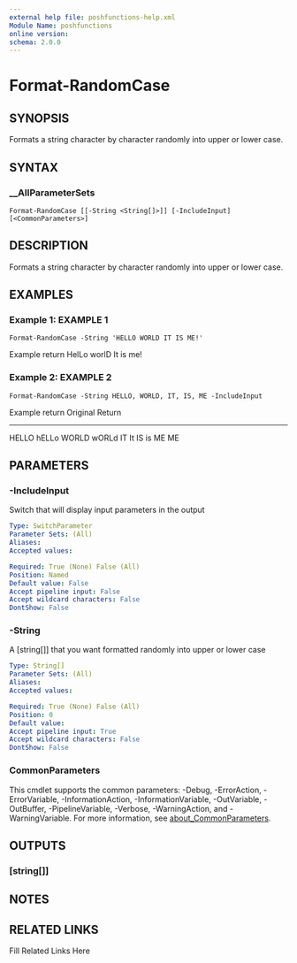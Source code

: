 ```yaml
---
external help file: poshfunctions-help.xml
Module Name: poshfunctions
online version: 
schema: 2.0.0
---
```


# Format-RandomCase

## SYNOPSIS

Formats a string character by character randomly into upper or lower case.

## SYNTAX

### __AllParameterSets

```
Format-RandomCase [[-String <String[]>]] [-IncludeInput] [<CommonParameters>]
```

## DESCRIPTION

Formats a string character by character randomly into upper or lower case.


## EXAMPLES

### Example 1: EXAMPLE 1

```
Format-RandomCase -String 'HELLO WORLD IT IS ME!'
```

Example return
HelLo worlD It is me!





### Example 2: EXAMPLE 2

```
Format-RandomCase -String HELLO, WORLD, IT, IS, ME -IncludeInput
```

Example return
Original Return
-------- ------
HELLO    hELLo
WORLD    wORLd
IT       It
IS       is
ME       ME






## PARAMETERS

### -IncludeInput

Switch that will display input parameters in the output

```yaml
Type: SwitchParameter
Parameter Sets: (All)
Aliases: 
Accepted values: 

Required: True (None) False (All)
Position: Named
Default value: False
Accept pipeline input: False
Accept wildcard characters: False
DontShow: False
```

### -String

A [string[]] that you want formatted randomly into upper or lower case

```yaml
Type: String[]
Parameter Sets: (All)
Aliases: 
Accepted values: 

Required: True (None) False (All)
Position: 0
Default value: 
Accept pipeline input: True
Accept wildcard characters: False
DontShow: False
```


### CommonParameters

This cmdlet supports the common parameters: -Debug, -ErrorAction, -ErrorVariable, -InformationAction, -InformationVariable, -OutVariable, -OutBuffer, -PipelineVariable, -Verbose, -WarningAction, and -WarningVariable. For more information, see [about_CommonParameters](http://go.microsoft.com/fwlink/?LinkID=113216).

## OUTPUTS

### [string[]]


## NOTES



## RELATED LINKS

Fill Related Links Here

